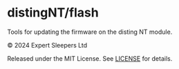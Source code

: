 # distingNT/flash
Tools for updating the firmware on the disting NT module.

© 2024 Expert Sleepers Ltd

Released under the MIT License. See [LICENSE](LICENSE) for details.
